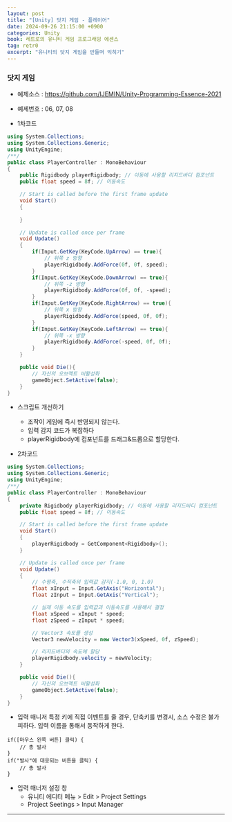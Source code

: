 ```yaml
---
layout: post
title: "[Unity] 닷지 게임 - 플레이어"
date: 2024-09-26 21:15:00 +0900 
categories: Unity
book: 레트로의 유니티 게임 프로그래밍 에센스
tag: retr0
excerpt: "유니티의 닷지 게임을 만들며 익히기"
---
```


### 닷지 게임

- 예제소스 : <https://github.com/IJEMIN/Unity-Programming-Essence-2021>
- 예제번호 : 06, 07, 08

- 1차코드
```c#
using System.Collections;
using System.Collections.Generic;
using UnityEngine;
/**/
public class PlayerController : MonoBehaviour
{
    public Rigidbody playerRigidbody; // 이동에 사용할 리지드바디 컴포넌트
    public float speed = 8f; // 이동속도

    // Start is called before the first frame update
    void Start()
    {
        
    }

    // Update is called once per frame
    void Update()
    {
        if(Input.GetKey(KeyCode.UpArrow) == true){
            // 위쪽 z 방향
            playerRigidbody.AddForce(0f, 0f, speed);
        }
        if(Input.GetKey(KeyCode.DownArrow) == true){
            // 위쪽 -z 방향
            playerRigidbody.AddForce(0f, 0f, -speed);
        }
        if(Input.GetKey(KeyCode.RightArrow) == true){
            // 위쪽 x 방향
            playerRigidbody.AddForce(speed, 0f, 0f);
        }
        if(Input.GetKey(KeyCode.LeftArrow) == true){
            // 위쪽 -x 방향
            playerRigidbody.AddForce(-speed, 0f, 0f);
        }
    }

    public void Die(){
        // 자신의 오브젝트 비활성화
        gameObject.SetActive(false);
    }
}
```
- 스크립트 개선하기
  - 조작이 게임에 즉시 반영되지 않는다.
  - 입력 감지 코드가 복잡하다
  - playerRigidbody에 컴포넌트를 드래그&드롭으로 할당한다.

- 2차코드
```c#
using System.Collections;
using System.Collections.Generic;
using UnityEngine;
/**/
public class PlayerController : MonoBehaviour
{
    private Rigidbody playerRigidbody; // 이동에 사용할 리지드바디 컴포넌트
    public float speed = 8f; // 이동속도

    // Start is called before the first frame update
    void Start()
    {
        playerRigidbody = GetComponent<Rigidbody>();
    }

    // Update is called once per frame
    void Update()
    {
        // 수평축, 수직축의 입력값 감지(-1.0, 0, 1.0)
        float xInput = Input.GetAxis("Horizontal");
        float zInput = Input.GetAxis("Vertical");

        // 실제 이동 속도를 입력값과 이동속도를 사용해서 결정
        float xSpeed = xInput * speed;
        float zSpeed = zInput * speed;

        // Vector3 속도를 생성
        Vector3 newVelocity = new Vector3(xSpeed, 0f, zSpeed);

        // 리지드바디의 속도에 할당
        playerRigidbody.velocity = newVelocity;
    }

    public void Die(){
        // 자신의 오브젝트 비활성화
        gameObject.SetActive(false);
    }
}
```
- 입력 매니저
특정 키에 직접 이벤트를 줄 경우, 단축키를 변경시, 소스 수정은 불가피하다.
입력 이름을 통해서 동작하게 한다.
```
if([마우스 왼쪽 버튼] 클릭) {
    // 총 발사
}
if("발사"에 대응되는 버튼을 클릭) {
    // 총 발사
}
```

- 입력 매너저 설정 창
  - 유니티 에디터 메뉴 > Edit > Project Settings
  - Project Seetings > Input Manager
  
---